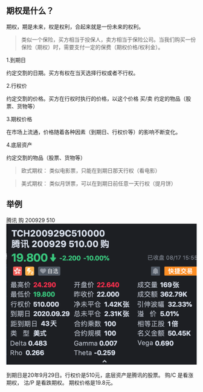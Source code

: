 ## 期权是什么？
期权，期是未来，权是权利，合起来就是一份未来的权利。

> 类似一个保险，买方相当于投保人，卖方相当于保险公司。当我们购买一份保险（期权）时，需要支付一定的保费（期权价格/权利金）。

1.到期日

约定交割的日期。买方有权在当天选择行权或者不行权。

2.行权价

约定交割的价格。买方在行权时执行的价格，以这个价格 买/卖 约定的物品（股票、货物等）

3.期权价格

在市场上流通，价格随着各种因素（到期日、行权价等）的影响不断变化。

4.底层资产

约定交割的物品（股票、货物等）

> 欧式期权： 类似电影票，只能在到期日那天行权（看电影）

> 美式期权： 类似月饼票，可以在到期日前任意一天行权（提月饼）

## 举例
腾讯 购 200929 510
![An image](./img/option1.png)

到期日是20年9月29日。行权价是510元，底层资产是腾讯的股票。
购/C 是看涨期权， 沽/P 是看跌期权。
期权价格是19.8元。